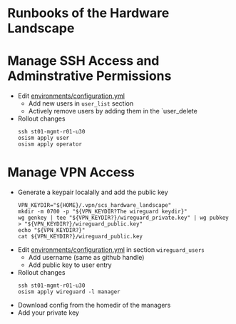 # Runbooks of the Hardware Landscape

# Manage SSH Access and Adminstrative Permissions

* Edit [environments/configuration.yml](../environments/configuration.yml)
  * Add new users in `user_list` section
  * Actively remove users by adding them in the `user_delete
* Rollout changes 
  ```
  ssh st01-mgmt-r01-u30
  osism apply user
  osism apply operator
  ```

# Manage VPN Access

* Generate a keypair localally and add the public key 
  ```
  VPN_KEYDIR="${HOME}/.vpn/scs_hardware_landscape"
  mkdir -m 0700 -p "${VPN_KEYDIR?The wireguard keydir}"
  wg genkey | tee "${VPN_KEYDIR?}/wireguard_private.key" | wg pubkey > "${VPN_KEYDIR?}/wireguard_public.key"
  echo "${VPN_KEYDIR?}"
  cat ${VPN_KEYDIR?}/wireguard_public.key
  ```
* Edit [environments/configuration.yml](../environments/configuration.yml) in section ``wireguard_users``
  * Add username (same as github handle)
  * Add public key to user entry
* Rollout changes
  ```
  ssh st01-mgmt-r01-u30
  osism apply wireguard -l manager
  ```
* Download config from the homedir of the managers
* Add your private key
